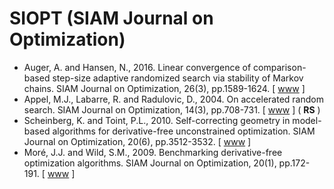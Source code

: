 # SIOPT (SIAM Journal on Optimization)

* Auger, A. and Hansen, N., 2016. Linear convergence of comparison-based step-size adaptive randomized search via stability of Markov chains. SIAM Journal on Optimization, 26(3), pp.1589-1624. [ [www](https://epubs.siam.org/doi/abs/10.1137/140984038) ]
* Appel, M.J., Labarre, R. and Radulovic, D., 2004. On accelerated random search. SIAM Journal on Optimization, 14(3), pp.708-731. [ [www](https://epubs.siam.org/doi/abs/10.1137/S105262340240063X) ] ( **RS** )
* Scheinberg, K. and Toint, P.L., 2010. Self-correcting geometry in model-based algorithms for derivative-free unconstrained optimization. SIAM Journal on Optimization, 20(6), pp.3512-3532. [ [www](https://epubs.siam.org/doi/abs/10.1137/090748536) ]
* Moré, J.J. and Wild, S.M., 2009. Benchmarking derivative-free optimization algorithms. SIAM Journal on Optimization, 20(1), pp.172-191. [ [www](https://epubs.siam.org/doi/abs/10.1137/080724083?journalCode=sjope8) ]
